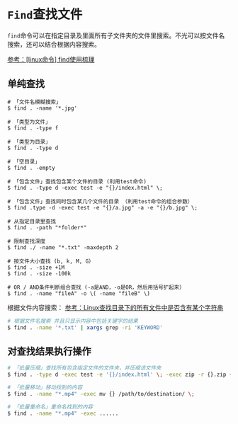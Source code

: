 # `Find`查找文件
`find`命令可以在指定目录及里面所有子文件夹的文件里搜索。不光可以按文件名搜索，还可以结合根据内容搜索。

[参考：[linux命令] find使用梳理](https://juejin.im/entry/59abc4436fb9a0249a414cc3)

## 单纯查找
```shell
# 「文件名模糊搜索」
$ find . -name '*.jpg'

# 「类型为文件」
$ find . -type f

# 「类型为目录」
$ find . -type d

# 「空目录」
$ find . -empty

# 「包含文件」查找包含某个文件的目录 (利用test命令)
$ find . -type d -exec test -e "{}/index.html" \;

# 「包含文件」查找同时包含某几个文件的目录 （利用test命令的组合参数）
$ find .type -d -exec test -e "{}/a.jpg" -a -e "{}/b.jpg" \;

# 从指定目录里查找
$ find . -path "*folder*"

# 限制查找深度
$ find ./ -name "*.txt" -maxdepth 2

# 按文件大小查找 (b, k, M, G）
$ find . -size +1M
$ find . -size -100k

# OR / AND条件判断组合查找 (-a是AND，-o是OR，然后用括号扩起来）
$ find . -name "fileA" -o \( -name "fileB" \)

```


根据文件内容搜索：
[参考：Linux查找目录下的所有文件中是否含有某个字符串](https://ifhw.github.io/2016/03/25/find-the-file-contains-certain-strings/)

```sh
# 根据文件名搜索 并且只显示内容中包括关键字的结果
$ find . -name '*.txt' | xargs grep -ri 'KEYWORD'
```


## 对查找结果执行操作

```sh
# 「批量压缩」查找所有包含指定文件的文件夹，并压缩该文件夹
$ find . -type d -exec test -e '{}/index.html' \; -exec zip -r {}.zip {} \;

# 「批量移动」移动找到的内容
$ find . -name "*.mp4" -exec mv {} /path/to/destination/ \;

# 「批量重命名」重命名找到的内容
$ find . -name "*.mp4" -exec ......
```